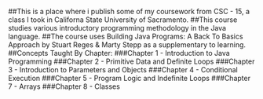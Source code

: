 ##This is a place where i publish some of my coursework from CSC - 15, a class I took in Californa State University of Sacramento.
##This course studies various introductory programming methodology in the Java language.
##The course uses Building Java Programs: A Back To Basics Approach by Stuart Reges & Marty Stepp as a supplementary to learning.
##Concepts Taught By Chapter:
###Chapter 1 - Introduction to Java Programming
###Chapter 2 - Primitive Data and Definite Loops
###Chapter 3 - Introduction to Parameters and Objects
###Chapter 4 - Conditional Execution
###Chapter 5 - Program Logic and Indefinite Loops
###Chapter 7 - Arrays
###Chapter 8 - Classes
